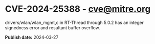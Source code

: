 # CVE-2024-25388 - cve@mitre.org

drivers/wlan/wlan_mgmt,c in RT-Thread through 5.0.2 has an integer signedness error and resultant buffer overflow.

**Publish date:** 2024-03-27
